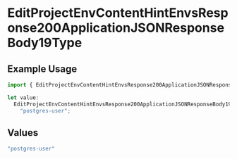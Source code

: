 # EditProjectEnvContentHintEnvsResponse200ApplicationJSONResponseBody19Type

## Example Usage

```typescript
import { EditProjectEnvContentHintEnvsResponse200ApplicationJSONResponseBody19Type } from "@vercel/sdk/models/operations/editprojectenv.js";

let value:
  EditProjectEnvContentHintEnvsResponse200ApplicationJSONResponseBody19Type =
    "postgres-user";
```

## Values

```typescript
"postgres-user"
```